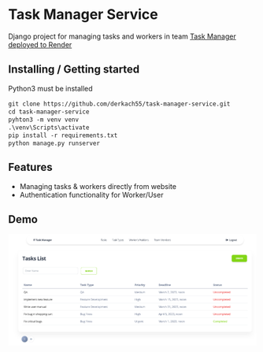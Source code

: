 ﻿# Task Manager Service

Django project for managing tasks and workers in team
[Task Manager deployed to Render](https://task-manager-8gy9.onrender.com/)

## Installing / Getting started

Python3 must be installed

```shell
git clone https://github.com/derkach55/task-manager-service.git
cd task-manager-service
pyhton3 -m venv venv
.\venv\Scripts\activate 
pip install -r requirements.txt
python manage.py runserver
```


## Features

* Managing tasks & workers directly from website
* Authentication functionality for Worker/User


## Demo

![Website Interface](demo.png)
